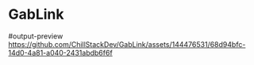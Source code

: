 # GabLink

#output-preview
https://github.com/ChillStackDev/GabLink/assets/144476531/68d94bfc-14d0-4a81-a040-2431abdb6f6f

